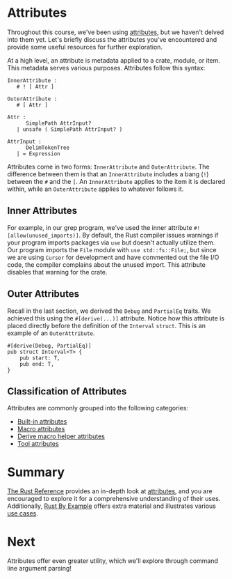 # Attributes

Throughout this course, we've been using [attributes], but we haven't delved
into them yet. Let's briefly discuss the attributes you've encountered and
provide some useful resources for further exploration.

At a high level, an attribute is metadata applied to a crate, module, or item.
This metadata serves various purposes. Attributes follow this syntax:

```console
InnerAttribute :
   # ! [ Attr ]

OuterAttribute :
   # [ Attr ]

Attr :
      SimplePath AttrInput?
   | unsafe ( SimplePath AttrInput? )

AttrInput :
      DelimTokenTree
   | = Expression
```

Attributes come in two forms: `InnerAttribute` and `OuterAttribute`. The
difference between them is that an `InnerAttribute` includes a bang (`!`)
between the `#` and the `[`. An `InnerAttribute` applies to the item it is
declared within, while an `OuterAttribute` applies to whatever follows it.

## Inner Attributes

For example, in our grep program, we've used the inner attribute
`#![allow(unused_imports)]`. By default, the Rust compiler issues warnings if
your program imports packages via `use` but doesn't actually utilize them. Our
program imports the `File` module with `use std::fs::File;`, but since we are
using `Cursor` for development and have commented out the file I/O code, the
compiler complains about the unused import. This attribute disables that warning
for the crate.

## Outer Attributes

Recall in the last section, we derived the `Debug` and `PartialEq` traits. We
achieved this using the `#[derive(...)]` attribute. Notice how this attribute is
placed directly before the definition of the `Interval` `struct`. This is an
example of an `OuterAttribute`.

```rust,noplayground
#[derive(Debug, PartialEq)]
pub struct Interval<T> {
    pub start: T,
    pub end: T,
}
```

## Classification of Attributes

Attributes are commonly grouped into the following categories:

- [Built-in attributes]
- [Macro attributes]
- [Derive macro helper attributes]
- [Tool attributes]

# Summary

[The Rust Reference] provides an in-depth look at [attributes], and you are
encouraged to explore it for a comprehensive understanding of their uses.
Additionally, [Rust By Example] offers extra material and illustrates various
[use cases].

[attributes]: https://doc.rust-lang.org/reference/attributes.html
[Built-in attributes]:
  https://doc.rust-lang.org/reference/attributes.html#built-in-attributes-index
[Macro attributes]:
  https://doc.rust-lang.org/reference/procedural-macros.html#attribute-macros
[Derive macro helper attributes]:
  https://doc.rust-lang.org/reference/procedural-macros.html#derive-macro-helper-attributes
[Tool attributes]:
  https://doc.rust-lang.org/reference/attributes.html#tool-attributes
[The Rust Reference]: https://doc.rust-lang.org/reference/
[Rust By Example]: https://doc.rust-lang.org/rust-by-example/
[use cases]: https://doc.rust-lang.org/rust-by-example/attribute.html

# Next

Attributes offer even greater utility, which we'll explore through command line
argument parsing!
